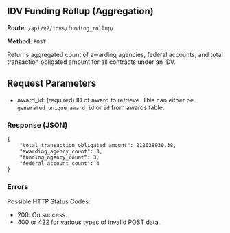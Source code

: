 ## IDV Funding Rollup (Aggregation)
**Route:** `/api/v2/idvs/funding_rollup/`

**Method:** `POST`

Returns aggregated count of awarding agencies, federal accounts, and total transaction obligated amount for all contracts under an IDV.

## Request Parameters

- award_id: (required) ID of award to retrieve. This can either be `generated_unique_award_id` or `id` from awards table.


### Response (JSON)

```
{
    "total_transaction_obligated_amount": 212038930.38,
    "awarding_agency_count": 3,
    "funding_agency_count": 3,
    "federal_account_count": 4
}
```



### Errors
Possible HTTP Status Codes:

* 200: On success.
* 400 or 422 for various types of invalid POST data.
